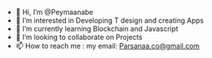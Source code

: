 - 👋 Hi, I’m @Peymaanabe
- 👀 I’m interested in Developing T design and creating Apps
- 🌱 I’m currently learning Blockchain and Javascript
- 💞️ I’m looking to collaborate on Projects
- 📫 How to reach me : my email: Parsanaa.co@gmail.com

<!---
Peymaanabe/Peymaanabe is a ✨ special ✨ repository because its `README.md` (this file) appears on your GitHub profile.
You can click the Preview link to take a look at your changes.
--->
